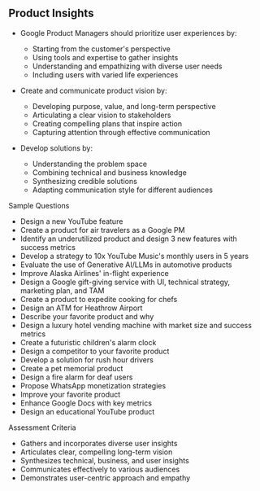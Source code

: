 ## Product Insights

- Google Product Managers should prioritize user experiences by:
  - Starting from the customer's perspective
  - Using tools and expertise to gather insights
  - Understanding and empathizing with diverse user needs
  - Including users with varied life experiences

- Create and communicate product vision by:
  - Developing purpose, value, and long-term perspective
  - Articulating a clear vision to stakeholders
  - Creating compelling plans that inspire action
  - Capturing attention through effective communication

- Develop solutions by:
  - Understanding the problem space
  - Combining technical and business knowledge
  - Synthesizing credible solutions
  - Adapting communication style for different audiences

Sample Questions

- Design a new YouTube feature
- Create a product for air travelers as a Google PM
- Identify an underutilized product and design 3 new features with success metrics
- Develop a strategy to 10x YouTube Music's monthly users in 5 years
- Evaluate the use of Generative AI/LLMs in automotive products
- Improve Alaska Airlines' in-flight experience
- Design a Google gift-giving service with UI, technical strategy, marketing plan, and TAM
- Create a product to expedite cooking for chefs
- Design an ATM for Heathrow Airport
- Describe your favorite product and why
- Design a luxury hotel vending machine with market size and success metrics
- Create a futuristic children's alarm clock
- Design a competitor to your favorite product
- Develop a solution for rush hour drivers
- Create a pet memorial product
- Design a fire alarm for deaf users
- Propose WhatsApp monetization strategies
- Improve your favorite product
- Enhance Google Docs with key metrics
- Design an educational YouTube product

Assessment Criteria

- Gathers and incorporates diverse user insights
- Articulates clear, compelling long-term vision
- Synthesizes technical, business, and user insights
- Communicates effectively to various audiences
- Demonstrates user-centric approach and empathy